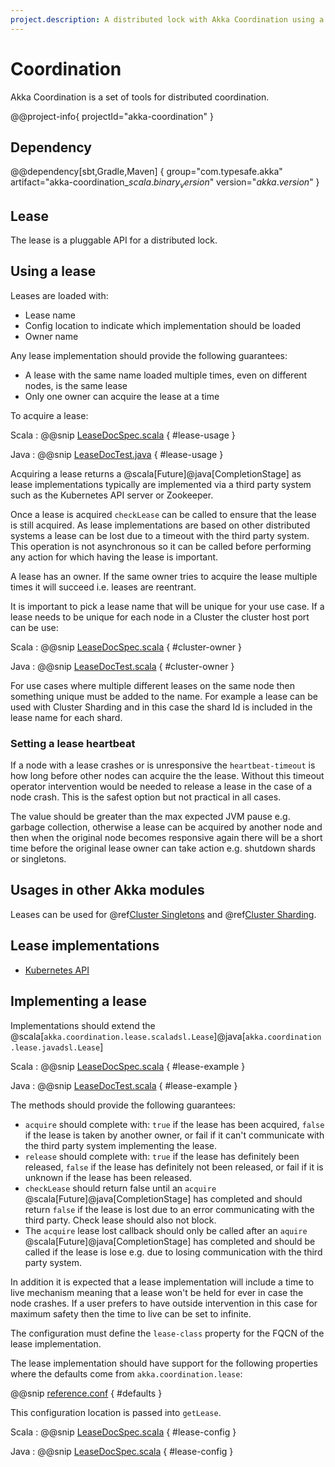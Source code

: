 ```yaml
---
project.description: A distributed lock with Akka Coordination using a pluggable lease API.
---
```

# Coordination

Akka Coordination is a set of tools for distributed coordination.

@@project-info{ projectId="akka-coordination" }

## Dependency

@@dependency[sbt,Gradle,Maven] {
  group="com.typesafe.akka"
  artifact="akka-coordination_$scala.binary_version$"
  version="$akka.version$"
}

## Lease

The lease is a pluggable API for a distributed lock. 

## Using a lease

Leases are loaded with:

* Lease name
* Config location to indicate which implementation should be loaded
* Owner name 

Any lease implementation should provide the following guarantees:

* A lease with the same name loaded multiple times, even on different nodes, is the same lease 
* Only one owner can acquire the lease at a time

To acquire a lease:

Scala
:  @@snip [LeaseDocSpec.scala](/akka-coordination/src/test/scala/docs/akka/coordination/LeaseDocSpec.scala) { #lease-usage }

Java
:  @@snip [LeaseDocTest.java](/akka-coordination/src/test/java/jdocs/akka/coordination/lease/LeaseDocTest.java) { #lease-usage }

Acquiring a lease returns a @scala[Future]@java[CompletionStage] as lease implementations typically are implemented 
via a third party system such as the Kubernetes API server or Zookeeper.

Once a lease is acquired `checkLease` can be called to ensure that the lease is still acquired. As lease implementations
are based on other distributed systems a lease can be lost due to a timeout with the third party system. This operation is 
not asynchronous so it can be called before performing any action for which having the lease is important.

A lease has an owner. If the same owner tries to acquire the lease multiple times it will succeed i.e. leases are reentrant. 

It is important to pick a lease name that will be unique for your use case. If a lease needs to be unique for each node
in a Cluster the cluster host port can be use:

Scala
:  @@snip [LeaseDocSpec.scala](/akka-coordination/src/test/scala/docs/akka/coordination/LeaseDocSpec.scala) { #cluster-owner }

Java
:  @@snip [LeaseDocTest.scala](/akka-coordination/src/test/java/jdocs/akka/coordination/lease/LeaseDocTest.java) { #cluster-owner }

For use cases where multiple different leases on the same node then something unique must be added to the name. For example
a lease can be used with Cluster Sharding and in this case the shard Id is included in the lease name for each shard.

### Setting a lease heartbeat

If a node with a lease crashes or is unresponsive the `heartbeat-timeout` is how long before other nodes can acquire the 
the lease. Without this timeout operator intervention would be needed to release a lease in the case of a node crash.
This is the safest option but not practical in all cases.

The value should be greater than the max expected JVM pause e.g. garbage collection, otherwise a lease can be acquired
by another node and then when the original node becomes responsive again there will be a short time before the original lease owner 
can take action e.g. shutdown shards or singletons.

## Usages in other Akka modules

Leases can be used for @ref[Cluster Singletons](cluster-singleton.md#lease) and @ref[Cluster Sharding](cluster-sharding.md#lease). 

## Lease implementations

* [Kubernetes API](https://doc.akka.io/docs/akka-enhancements/current/kubernetes-lease.html)

## Implementing a lease

Implementations should extend
the @scala[`akka.coordination.lease.scaladsl.Lease`]@java[`akka.coordination.lease.javadsl.Lease`] 

Scala
:  @@snip [LeaseDocSpec.scala](/akka-coordination/src/test/scala/docs/akka/coordination/LeaseDocSpec.scala) { #lease-example }

Java
:  @@snip [LeaseDocTest.scala](/akka-coordination/src/test/java/jdocs/akka/coordination/lease/LeaseDocTest.java) { #lease-example }

The methods should provide the following guarantees:

* `acquire` should complete with: `true` if the lease has been acquired, `false` if the lease is taken by another owner, or fail if it can't communicate with the third party system implementing the lease.
* `release` should complete with: `true` if the lease has definitely been released, `false` if the lease has definitely not been released, or fail if it is unknown if the lease has been released.
* `checkLease` should return false until an `acquire` @scala[Future]@java[CompletionStage] has completed and should return `false` if the lease is lost due to an error communicating with the third party. Check lease should also not block.
* The `acquire` lease lost callback should only be called after an `aquire` @scala[Future]@java[CompletionStage] has completed and should be called if the lease is lose e.g. due to losing communication with the third party system.

In addition it is expected that a lease implementation will include a time to live mechanism meaning that a lease won't be held for ever in case the node crashes.
If a user prefers to have outside intervention in this case for maximum safety then the time to live can be set to infinite.

The configuration must define the `lease-class` property for the FQCN of the lease implementation.

The lease implementation should have support for the following properties where the defaults come from `akka.coordination.lease`:

@@snip [reference.conf](/akka-coordination/src/main/resources/reference.conf) { #defaults }

This configuration location is passed into `getLease`.

Scala
:  @@snip [LeaseDocSpec.scala](/akka-coordination/src/test/scala/docs/akka/coordination/LeaseDocSpec.scala) { #lease-config }

Java
:  @@snip [LeaseDocSpec.scala](/akka-coordination/src/test/scala/docs/akka/coordination/LeaseDocSpec.scala) { #lease-config }





